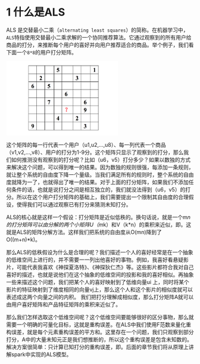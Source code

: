 # 1 什么是ALS

ALS 是交替最小二乘（`alternating least squares`）的简称。在机器学习中，`ALS`特指使用交替最小二乘求解的一个协同推荐算法。它通过观察到的所有用户给商品的打分，来推断每个用户的喜好并向用户推荐适合的商品。举个例子，我们看下面一个`8*8`的用户打分矩阵。

<img src="imgs/ALS.1.1.png" width = "300" height = "200" alt="图片名称" align=center />

这个矩阵的每一行代表一个用户（u1,u2,…,u8）、每一列代表一个商品（v1,v2,…,v8）、用户的打分为1-9分。这个矩阵只显示了观察到的打分，那么我们如何推测没有观察到的打分呢？比如（u6，v5）打分多少？如果以数独的方式来解决这个问题，可以得到唯一的结果。因为数独的规则很强，每添加一条规则，就让整个系统的自由度下降一个量级。当我们满足所有的规则时，整个系统的自由度就降为一了，也就得出了唯一的结果。对于上面的打分矩阵，如果我们不添加任何条件的话，也就是说打分之间是相互独立的，我们就没法得到（u6，v5）的打分。所以在这个用户打分矩阵的基础上，我们需要提出一个限制其自由度的合理假设，使得我们可以通过观察已有打分来猜测未知打分。

ALS的核心就是这样一个假设：打分矩阵是近似低秩的。换句话说，就是一个m*n的打分矩阵可以由分解的两个小矩阵U（m*k）和V（k*n）的乘积来近似，即。这就是ALS的矩阵分解方法。这样我们把系统的自由度从O(mn)降到了O((m+n)*k)。

那么ALS的低秩假设为什么是合理的呢？我们描述一个人的喜好经常是在一个抽象的低维空间上进行的，并不需要一一列出他喜好的事物。例如，我喜好看悬疑影片，可能代表我喜欢《神探夏洛特》、《神探狄仁杰》等。这些影片都符合我对自己喜好的描述，也就是说他们在这个抽象的低维空间的投影和我的喜好相似。再抽象一些来描述这个问题，我们把某个人的喜好映射到了低维向量ui 上，同时将某个影片的特征映射到了维度相同的向量vj上，那么这个人和这个影片的相似度就可以表述成这两个向量之间的内积。 我们把打分理解成相似度，那么打分矩阵A就可以由用户喜好矩阵和产品特征矩阵的乘积来近似了。

那么我们怎样选取这个低维空间呢？这个低维空间要能够很好的区分事物，那么就需要一个明确的可量化目标，这就是重构误差。在ALS中我们使用F范数来量化重构误差，就是每个元素重构误差的平方和。这里存在一个问题，我们只观察到部分打分，A中的大量未知元正是我们想推断的，所以这个重构误差是包含未知数的。解决方案很简单：只计算已知打分的重构误差，即。后面的章节我们将从原理上讲解spark中实现的ALS模型。


